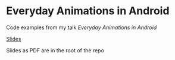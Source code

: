 # Everyday Animations in Android
Code examples from my talk *Everyday Animations in Android*

[Slides](https://davetrux.github.io/everyday-animation/)

Slides as PDF are in the root of the repo